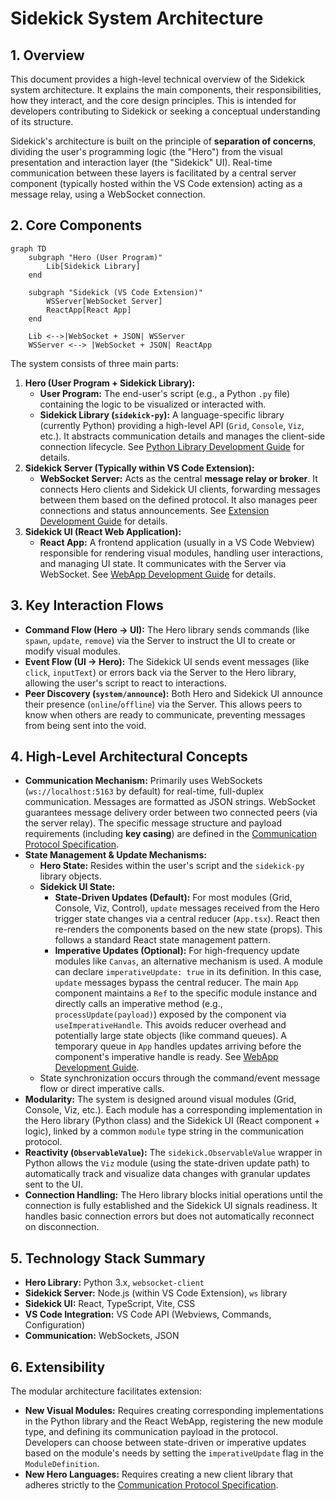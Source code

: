# Sidekick System Architecture

## 1. Overview

This document provides a high-level technical overview of the Sidekick system architecture. It explains the main components, their responsibilities, how they interact, and the core design principles. This is intended for developers contributing to Sidekick or seeking a conceptual understanding of its structure.

Sidekick's architecture is built on the principle of **separation of concerns**, dividing the user's programming logic (the "Hero") from the visual presentation and interaction layer (the "Sidekick" UI). Real-time communication between these layers is facilitated by a central server component (typically hosted within the VS Code extension) acting as a message relay, using a WebSocket connection.

## 2. Core Components

```mermaid
graph TD
    subgraph "Hero (User Program)"
        Lib[Sidekick Library]
    end

    subgraph "Sidekick (VS Code Extension)"
        WSServer[WebSocket Server]
        ReactApp[React App]
    end

    Lib <-->|WebSocket + JSON| WSServer
    WSServer <--> |WebSocket + JSON| ReactApp
```

The system consists of three main parts:

1.  **Hero (User Program + Sidekick Library):**
    *   **User Program:** The end-user's script (e.g., a Python `.py` file) containing the logic to be visualized or interacted with.
    *   **Sidekick Library (`sidekick-py`):** A language-specific library (currently Python) providing a high-level API (`Grid`, `Console`, `Viz`, etc.). It abstracts communication details and manages the client-side connection lifecycle. See [Python Library Development Guide](./python-development.md) for details.
2.  **Sidekick Server (Typically within VS Code Extension):**
    *   **WebSocket Server:** Acts as the central **message relay or broker**. It connects Hero clients and Sidekick UI clients, forwarding messages between them based on the defined protocol. It also manages peer connections and status announcements. See [Extension Development Guide](./extension-development.md) for details.
3.  **Sidekick UI (React Web Application):**
    *   **React App:** A frontend application (usually in a VS Code Webview) responsible for rendering visual modules, handling user interactions, and managing UI state. It communicates with the Server via WebSocket. See [WebApp Development Guide](./webapp-development.md) for details.

## 3. Key Interaction Flows

*   **Command Flow (Hero -> UI):** The Hero library sends commands (like `spawn`, `update`, `remove`) via the Server to instruct the UI to create or modify visual modules.
*   **Event Flow (UI -> Hero):** The Sidekick UI sends event messages (like `click`, `inputText`) or errors back via the Server to the Hero library, allowing the user's script to react to interactions.
*   **Peer Discovery (`system/announce`):** Both Hero and Sidekick UI announce their presence (`online`/`offline`) via the Server. This allows peers to know when others are ready to communicate, preventing messages from being sent into the void.

## 4. High-Level Architectural Concepts

*   **Communication Mechanism:** Primarily uses WebSockets (`ws://localhost:5163` by default) for real-time, full-duplex communication. Messages are formatted as JSON strings. WebSocket guarantees message delivery order between two connected peers (via the server relay). The specific message structure and payload requirements (including **key casing**) are defined in the [Communication Protocol Specification](./protocol.md).
*   **State Management & Update Mechanisms:**
    *   **Hero State:** Resides within the user's script and the `sidekick-py` library objects.
    *   **Sidekick UI State:**
        *   **State-Driven Updates (Default):** For most modules (Grid, Console, Viz, Control), `update` messages received from the Hero trigger state changes via a central reducer (`App.tsx`). React then re-renders the components based on the new state (props). This follows a standard React state management pattern.
        *   **Imperative Updates (Optional):** For high-frequency update modules like `Canvas`, an alternative mechanism is used. A module can declare `imperativeUpdate: true` in its definition. In this case, `update` messages bypass the central reducer. The main `App` component maintains a `Ref` to the specific module instance and directly calls an imperative method (e.g., `processUpdate(payload)`) exposed by the component via `useImperativeHandle`. This avoids reducer overhead and potentially large state objects (like command queues). A temporary queue in `App` handles updates arriving before the component's imperative handle is ready. See [WebApp Development Guide](./webapp-development.md).
    *   State synchronization occurs through the command/event message flow or direct imperative calls.
*   **Modularity:** The system is designed around visual modules (Grid, Console, Viz, etc.). Each module has a corresponding implementation in the Hero library (Python class) and the Sidekick UI (React component + logic), linked by a common `module` type string in the communication protocol.
*   **Reactivity (`ObservableValue`):** The `sidekick.ObservableValue` wrapper in Python allows the `Viz` module (using the state-driven update path) to automatically track and visualize data changes with granular updates sent to the UI.
*   **Connection Handling:** The Hero library blocks initial operations until the connection is fully established and the Sidekick UI signals readiness. It handles basic connection errors but does not automatically reconnect on disconnection.

## 5. Technology Stack Summary

*   **Hero Library:** Python 3.x, `websocket-client`
*   **Sidekick Server:** Node.js (within VS Code Extension), `ws` library
*   **Sidekick UI:** React, TypeScript, Vite, CSS
*   **VS Code Integration:** VS Code API (Webviews, Commands, Configuration)
*   **Communication:** WebSockets, JSON

## 6. Extensibility

The modular architecture facilitates extension:
*   **New Visual Modules:** Requires creating corresponding implementations in the Python library and the React WebApp, registering the new module type, and defining its communication payload in the protocol. Developers can choose between state-driven or imperative updates based on the module's needs by setting the `imperativeUpdate` flag in the `ModuleDefinition`.
*   **New Hero Languages:** Requires creating a new client library that adheres strictly to the [Communication Protocol Specification](./protocol.md).